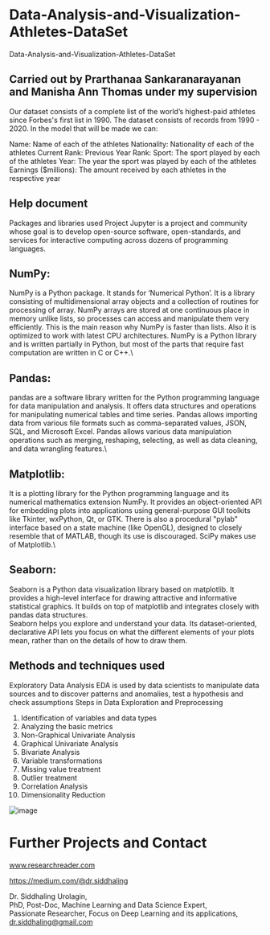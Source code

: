 # Data-Analysis-and-Visualization-Athletes-DataSet
Data-Analysis-and-Visualization-Athletes-DataSet

## Carried out by Prarthanaa Sankaranarayanan and Manisha Ann Thomas under my supervision
Our dataset consists of a complete list of the world’s highest-paid athletes since Forbes's first list in 1990. The dataset consists of records from 1990 - 2020. In the model that will be made we can:

Name: Name of each of the athletes
Nationality: Nationality of each of the athletes
Current Rank: 
Previous Year Rank:
Sport: The sport played by each of the athletes
Year: The year the sport was played by each of the athletes
Earnings ($millions): The amount received by each athletes in the respective year

## Help document
Packages and libraries used
Project Jupyter is a project and community whose goal is to develop open-source software, open-standards, and services for interactive computing across dozens of programming languages.

## NumPy:
NumPy is a Python package. It stands for ‘Numerical Python’. It is a library consisting of multidimensional array objects and a collection of routines for processing of array. NumPy arrays are stored at one continuous place in memory unlike lists, so processes can access and manipulate them very efficiently. This is the main reason why NumPy is faster than lists. Also it is optimized to work with latest CPU architectures. NumPy is a Python library and is written partially in Python, but most of the parts that require fast computation are written in C or C++.\
## Pandas:
pandas are a software library written for the Python programming language for data manipulation and analysis. It offers data structures and operations for manipulating numerical tables and time series. Pandas allows importing data from various file formats such as comma-separated values, JSON, SQL, and Microsoft Excel. Pandas allows various data manipulation operations such as merging, reshaping, selecting, as well as data cleaning, and data wrangling features.\
## Matplotlib: 
It is a plotting library for the Python programming language and its numerical mathematics extension NumPy. It provides an object-oriented API for embedding plots into applications using general-purpose GUI toolkits like Tkinter, wxPython, Qt, or GTK. There is also a procedural "pylab" interface based on a state machine (like OpenGL), designed to closely resemble that of MATLAB, though its use is discouraged. SciPy makes use of Matplotlib.\
## Seaborn: 
Seaborn is a Python data visualization library based on matplotlib. It provides a high-level interface for drawing attractive and informative statistical graphics. It builds on top of matplotlib and integrates closely with pandas data structures.\
Seaborn helps you explore and understand your data. Its dataset-oriented, declarative API lets you focus on what the different elements of your plots mean, rather than on the details of how to draw them.

## Methods and techniques used
Exploratory Data Analysis
EDA is used by data scientists to manipulate data sources and to discover patterns and anomalies, test a hypothesis and check assumptions
Steps in Data Exploration and Preprocessing
1.	Identification of variables and data types
2.	Analyzing the basic metrics
3.	Non-Graphical Univariate Analysis
4.	Graphical Univariate Analysis
5.	Bivariate Analysis
6.	Variable transformations
7.	Missing value treatment
8.	Outlier treatment
9.	Correlation Analysis
10.	Dimensionality Reduction

![image](https://user-images.githubusercontent.com/33411128/147645642-0a537718-63f8-4f16-b0f0-154cf523ef33.png)

# Further Projects and Contact
www.researchreader.com

https://medium.com/@dr.siddhaling

Dr. Siddhaling Urolagin,\
PhD, Post-Doc, Machine Learning and Data Science Expert,\
Passionate Researcher, Focus on Deep Learning and its applications,\
dr.siddhaling@gmail.com

